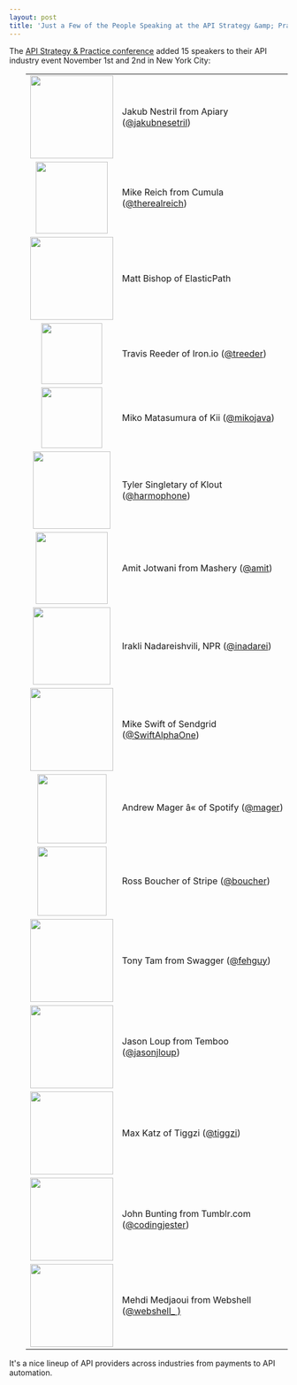 ```yaml
---
layout: post
title: 'Just a Few of the People Speaking at the API Strategy &amp; Practice Conference'
---
```

<p>The&nbsp;<a title="API Strategy &amp; Practice Conference" href="/">API Strategy &amp; Practice conference</a>&nbsp;added 15 speakers to their API industry event November 1st and 2nd in New York City:</p>
<table style="padding-left: 30px;" cellspacing="2" cellpadding="5">
<tbody>
<tr>
<td align="center"><a title="apiary.io" href="http://apiary.io/" target="_blank"><img src="https://s3.amazonaws.com/kinlane-productions/events/api-strategy-practice-conference/speakers/apiary-io-logo.png" alt="" width="150" /></a></td>
<td>Jakub Nestril from Apiary (<a href="https://twitter.com/jakubnesetril">@jakubnesetril</a>)</td>
</tr>
<tr>
<td align="center"><a title="Cumula" href="http://cumula.org/" target="_blank"><img src="https://s3.amazonaws.com/kinlane-productions/events/api-strategy-practice-conference/speakers/cumula-logo.png" alt="" width="130" /></a></td>
<td>Mike Reich from Cumula (<a href="https://twitter.com/therealreich">@therealreich</a>)</td>
</tr>
<tr>
<td align="center"><a title="Elastic Path" href="http://www.elasticpath.com/" target="_blank"><img src="https://s3.amazonaws.com/kinlane-productions/events/api-strategy-practice-conference/speakers/elastic_path.jpeg" alt="" width="150" /></a></td>
<td>Matt Bishop of ElasticPath</td>
</tr>
<tr>
<td align="center"><a title="Iron.io" href="http://www.iron.io/" target="_blank"><img src="https://s3.amazonaws.com/kinlane-productions/events/api-strategy-practice-conference/speakers/iron-logo.png" alt="" width="110" /></a></td>
<td>Travis Reeder of Iron.io (<a href="https://twitter.com/treeder" target="_blank">@treeder</a>)</td>
</tr>
<tr>
<td align="center"><a title="Kii" href="http://www.kii.com/" target="_blank"><img src="https://s3.amazonaws.com/kinlane-productions/events/api-strategy-practice-conference/speakers/Kii-Logo.png" alt="" width="110" /></a></td>
<td>Miko Matasumura of Kii (<a href="https://twitter.com/">@mikojava</a>)</td>
</tr>
<tr>
<td align="center"><a title="Klout" href="http://klout.com" target="_blank"><img src="https://s3.amazonaws.com/kinlane-productions/events/api-strategy-practice-conference/speakers/klout-logo.jpeg" alt="" width="140" /></a></td>
<td>Tyler Singletary of Klout (<a href="https://twitter.com/harmophone">@harmophone</a>)</td>
</tr>
<tr>
<td align="center"><a title="Mashery" href="http://mashery.com" target="_blank"><img src="https://s3.amazonaws.com/kinlane-productions/events/api-strategy-practice-conference/speakers/mashery-logo.png" alt="" width="130" /></a></td>
<td>Amit Jotwani from Mashery (<a href="https://twitter.com/amit">@amit</a>)</td>
</tr>
<tr>
<td align="center"><a title="NPR" href="http://npr.org/" target="_blank"><img src="https://s3.amazonaws.com/kinlane-productions/events/api-strategy-practice-conference/speakers/npr-logo.jpeg" alt="" width="140" /></a></td>
<td>Irakli Nadareishvili, NPR (<a title="@ inadarei" href="https://twitter.com/inadarei">@inadarei</a>)</td>
</tr>
<tr>
<td align="center"><a title="SendGrid" href="http://sendgrid.com/" target="_blank"><img src="https://s3.amazonaws.com/kinlane-productions/events/api-strategy-practice-conference/speakers/sendgrid-logo.jpeg" alt="" width="150" /></a></td>
<td>Mike Swift of Sendgrid (<a href="https://twitter.com/SwiftAlphaOne">@SwiftAlphaOne</a>)</td>
</tr>
<tr>
<td align="center"><a title="Spotify" href="http://spotify.com" target="_blank"><img src="https://s3.amazonaws.com/kinlane-productions/events/api-strategy-practice-conference/speakers/spotify-logo.jpeg" alt="" width="125" /></a></td>
<td>Andrew Mager â« of Spotify (<a href="https://twitter.com/mager">@mager</a>)</td>
</tr>
<tr>
<td align="center"><a title="Stripe" href="http://stripe.com/" target="_blank"><img src="https://s3.amazonaws.com/kinlane-productions/events/api-strategy-practice-conference/speakers/Stripe-logo.jpeg" alt="" width="125" /></a></td>
<td>Ross Boucher of Stripe (<a href="https://twitter.com/boucher">@boucher</a>)</td>
</tr>
<tr>
<td align="center"><a title="Swagger" href="http://swagger.wordnik.com/" target="_blank"><img src="https://s3.amazonaws.com/kinlane-productions/events/api-strategy-practice-conference/speakers/Swagger-Logo.png" alt="" width="150" /></a></td>
<td>Tony Tam from Swagger (<a href="https://twitter.com/fehguy">@fehguy</a>)</td>
</tr>
<tr>
<td align="center"><a title="Temboo" href="https://www.temboo.com/" target="_blank"><img src="https://s3.amazonaws.com/kinlane-productions/events/api-strategy-practice-conference/speakers/Temboo-Logo.png" alt="" width="150" /></a></td>
<td>Jason Loup from Temboo (<a href="https://twitter.com/jasonjloup">@jasonjloup</a>)</td>
</tr>
<tr>
<td align="center"><a title="Tiggzi" href="http://tiggzi.com/" target="_blank"><img src="https://s3.amazonaws.com/kinlane-productions/events/api-strategy-practice-conference/speakers/tiggzi-logo.png" alt="" width="150" /></a></td>
<td>Max Katz of Tiggzi (<a href="https://twitter.com/tiggzi">@tiggzi</a>)</td>
</tr>
<tr>
<td align="center"><a title="Tumblr.com" href="http://tumblr.com/" target="_blank"><img src="https://s3.amazonaws.com/kinlane-productions/events/api-strategy-practice-conference/speakers/tumblr-black-logo.png" alt="" width="150" /></a></td>
<td>John Bunting from Tumblr.com (<a href="https://twitter.com/codingjester">@</a><a href="https://twitter.com/codingjester">codingjester</a>)</td>
</tr>
<tr>
<td align="center"><a title="Webshell" href="http://webshell.io/home" target="_blank"><img src="https://s3.amazonaws.com/kinlane-productions/events/api-strategy-practice-conference/speakers/webshell-logo.jpeg" alt="" width="150" /></a></td>
<td>Mehdi Medjaoui from Webshell (<a href="https://twitter.com/webshell_">@webshell_ )</a></td>
</tr>
</tbody>
</table>
<p>It's a nice lineup of API providers across industries from payments to API automation.</p>